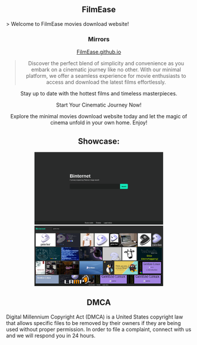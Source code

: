 <h2 align="center">FilmEase</h2>
> Welcome to FilmEase movies download website!
<h3 align="center">Mirrors</h3>

<div align="center">
 
[FilmEase.github.io](https://filmease.github.io)

> Discover the perfect blend of simplicity and convenience as you embark on a cinematic journey like no other. With our minimal platform, we offer a seamless experience for movie enthusiasts to access and download the latest films effortlessly.

Stay up to date with the hottest films and timeless masterpieces.

Start Your Cinematic Journey Now!

Explore the minimal movies download website today and let the magic of cinema unfold in your own home. Enjoy!
 </div>

<h2 align="center">Showcase:</h2>
<p align="center">
  <img src="https://raw.githubusercontent.com/Ahwxorg/binternet/main/static/img/binternet-1.png" width="350">
  <img src="https://raw.githubusercontent.com/Ahwxorg/binternet/main/static/img/binternet-2.png" width="350">
</p>
<h2 align="center">DMCA</h2>

Digital Millennium Copyright Act (DMCA) is a United States copyright law that allows specific files to be removed by their owners if they are being used without proper permission. In order to file a complaint, connect with us and we will respond you in 24 hours.
